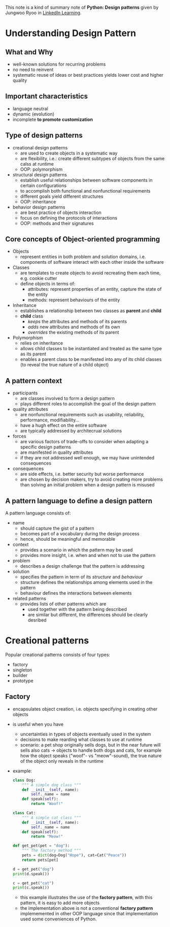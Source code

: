 This note is a kind of summary note of **Python: Design patterns** given by Jungwoo Ryoo in [LinkedIn Learning](https://www.linkedin.com/learning/python-design-patterns).

# Understanding Design Pattern

## What and Why
- well-known solutions for recurring problems
- no need to reinvent
- systematic reuse of ideas or best practices yields lower cost and higher quality


## Important characteristics
- language neutral
- dynamic (evolution)
- incomplete **to promote customization**


## Type of design patterns
- creational design patterns
  - are used to create objects in a systematic way
  - are flexibility, i.e.: create different subtypes of objects from the same calss at runtime
  - OOP: polymorphism
- structural design patterns
  - establish useful relationships between software components in certain configurations
  - to accomplish both functional and nonfunctional requirements
  - different goals yield different structures
  - OOP: inheritance
- behavior design patterns
  - are best practice of objects interaction
  - focus on defining the protocols of interactions
  - OOP: methods and their signatures
  

## Core concepts of Object-oriented programming
- Objects
  - represent entities in both problem and solution domains, i.e. components of software interact with each other inside the software
- Classes
  - are templates to create objects to avoid recreating them each time, e.g. cookie cutter
  - define objects in terms of:
    - attributes: represent properties of an entity, capture the state of the entity
    - methods: represent behaviours of the entity 
- Inheritance
  - establishes a relationship between two classes as **parent** and **child**
  - **child** class
    - *keeps* the attributes and methods of its parents
    - *adds* new attributes and methods of its own
    - *overrides* the existing methods of its parent
- Polymorphism
  - relies on inheritance
  - allows child classes to be instantiated and treated as the same type as its parent
  - enables a parent class to be manifested into any of its child classes (to reveal the true nature of a child object)
  

## A pattern context
- participants
  - are classes involved to form a design pattern
  - plays different roles to accomplish the goal of the design pattern
- quality attributes
  - are nonfunctional requirements such as usability, reliability, performance, modifiability...
  - have a hugh effect on the entire software
  - are typically addressed by architecrual solutions
- forces
  - are various factors of trade-offs to consider when adapting a specific design patterns
  - are manifested in quality attributes
  - if they are not addressed well enough, we may have unintended consequences
- consequences
  - are side effects, i.e. better security but worse performance
  - are chosen by decision makers, try to avoid creating more problems than solving an initial problem when a design pattern is misused
  

## A pattern language to define a design pattern
A pattern language consists of:
- name
  - should capture the gist of a pattern
  - becomes part of a vocabulary during the design process
  - hence, should be meaningful and memorable
- context
  - provides a scenario in which the pattern may be used
  - provides more insight, i.e. when and when not to use the pattern
- problem
  - describes a design challenge that the pattern is addressing
- solution 
  - specifies the pattern in term of its *structure* and *behaviour*
  - structure defines the relationships among elements used in the pattern
  - behaviour defines the interactions between elements
- related patterns
  - provides lists of other patterns which are 
    - used together with the pattern being described
    - are similar but different, the differences should be clearly desribed


# Creational patterns
Popular creational patterns consists of four types:
- factory
- singleton
- builder
- prototype

## Factory
- encapsulates object creation, i.e. objects specifying in creating other objects
- is useful when you have 
  - uncertainties in types of objects eventually used in the system
  - decisions to make rearding what classes to use at runtime
  - scenario: a pet shop originally sells dogs, but in the near future will sells also cats -> objects to handle both dogs and cats, for example how the object speaks ("woof"- vs "meow"-sound), the true nature of the object only reveals in the runtime
- example:

  ```python
  class Dog:
      """ A simple dog class """
      def __init__(self, name):
          self._name = name
      def speak(self):
          return "Woof!"

  class Cat:
      """ A simple cat class """
      def __init__(self, name):
          self._name = name
      def speak(self):
          return "Meow!"

  def get_pet(pet = "dog"):
      """ The factory method """
      pets = dict(dog=Dog("Hope"), cat=Cat("Peace"))
      return pets[pet]

  d = get_pet("dog")
  print(d.speak())

  c = get_pet("cat")
  print(c.speak())
  ```
  
  - this example illustrates the use of the **factory pattern**, with this pattern, it is easy to add more objects
  - the implementation above is not a conventional **factory pattern** implememented in other OOP language since that implementation used some conveniences of Python.


  
  
  
